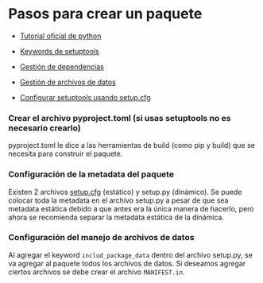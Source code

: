 # Pasos para crear un paquete

- [Tutorial oficial de python](https://packaging.python.org/en/latest/tutorials/packaging-projects/)

- [Keywords de setuptools](https://setuptools.pypa.io/en/latest/references/keywords.html)

- [Gestión de dependencias](https://setuptools.pypa.io/en/latest/userguide/dependency_management.html#declaring-dependencies)

- [Gestión de archivos de datos](https://packaging.python.org/en/latest/guides/using-manifest-in/)

- [Configurar setuptools usando setup.cfg](https://setuptools.pypa.io/en/latest/userguide/declarative_config.html)

### Crear el archivo pyproject.toml (si usas setuptools no es necesario crearlo)

pyproject.toml le dice a las herramientas de build (como pip y build) que se necesita para construir el paquete.

### Configuración de la metadata del paquete

Existen 2 archivos [setup.cfg](https://setuptools.pypa.io/en/latest/userguide/declarative_config.html) (estático) y setup.py (dinámico). Se puede colocar toda la metadata en el archivo setup.py a pesar de que sea metadata estática debido a que antes era la única manera de hacerlo, pero ahora se recomienda separar la metadata estática de la dinámica.

### Configuración del manejo de archivos de datos

Al agregar el keyword `includ_package_data` dentro del archivo setup.py, se va agregar al paquete todos los archivos de datos. Si deseamos agregar ciertos archivos se debe crear el archivo `MANIFEST.in`.
